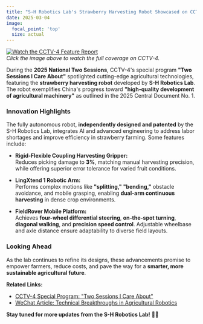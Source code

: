 ```yaml
---
title: "S-H Robotics Lab's Strawberry Harvesting Robot Showcased on CCTV-4"
date: 2025-03-04
image:
  focal_point: 'top'
  size: actual
---
```

[![Watch the CCTV-4 Feature Report](content/post/25-03-02-cctv4-robot/featured.jpg)](https://tv.cctv.com/2025/03/02/VIDEPqPA3OfFF6PfjDuQJq4i250302.shtml)  
*Click the image above to watch the full coverage on CCTV-4.*

During the **2025 National Two Sessions**, CCTV-4's special program **"Two Sessions I Care About"** spotlighted cutting-edge agricultural technologies, featuring the **strawberry harvesting robot** developed by **S-H Robotics Lab**. The robot exemplifies China's progress toward **"high-quality development of agricultural machinery"** as outlined in the 2025 Central Document No. 1.

<!--more-->

### Innovation Highlights
The fully autonomous robot, **independently designed and patented** by the S-H Robotics Lab, integrates AI and advanced engineering to address labor shortages and improve efficiency in strawberry farming. Some features include:

- **Rigid-Flexible Coupling Harvesting Gripper:**  
  Reduces picking damage to **3%**, matching manual harvesting precision, while offering superior error tolerance for varied fruit conditions.

- **LingXtend 1 Robotic Arm:**  
  Performs complex motions like **"splitting," "bending,"** obstacle avoidance, and mobile grasping, enabling **dual-arm continuous harvesting** in dense crop environments.

- **FieldRover Mobile Platform:**  
  Achieves **four-wheel differential steering**, **on-the-spot turning**, **diagonal walking**, and **precision speed control**. Adjustable wheelbase and axle distance ensure adaptability to diverse field layouts.

### Looking Ahead
As the lab continues to refine its designs, these advancements promise to empower farmers, reduce costs, and pave the way for a **smarter, more sustainable agricultural future**.

**Related Links:**  
- [CCTV-4 Special Program: "Two Sessions I Care About"](https://tv.cctv.com/2025/03/02/VIDEPqPA3OfFF6PfjDuQJq4i250302.shtml)  
- [WeChat Article: Technical Breakthroughs in Agricultural Robotics](https://mp.weixin.qq.com/s/Wfb3pqeX1nLSQkifyUer_Q)  

**Stay tuned for more updates from the S-H Robotics Lab!** 🌱🤖